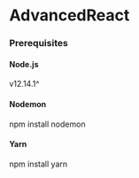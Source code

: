 # AdvancedReact
 
### Prerequisites
#### Node.js
v12.14.1^

#### Nodemon
 npm install nodemon

#### Yarn
 npm install yarn

